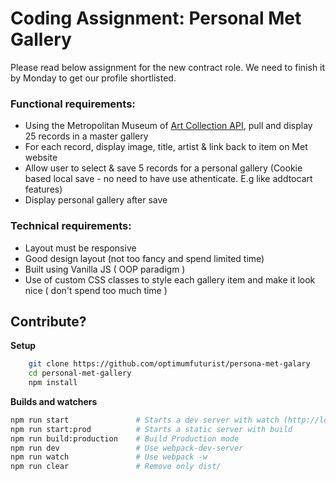 # Coding Assignment: Personal Met Gallery
Please read below assignment for the new contract role.
We need to finish it by Monday to get our profile shortlisted.

### Functional requirements:
 - Using the Metropolitan Museum of [Art Collection API](https://metmuseum.github.io/), pull and display 25 records in a master gallery
 - For each record, display image, title, artist & link back to item on Met website
 - Allow user to select & save 5 records for a personal gallery (Cookie based local save - no need to have use athenticate. E.g like addtocart features)
 - Display personal gallery after save

### Technical requirements:
 - Layout must be responsive
 - Good design layout (not too fancy and spend limited time)
 - Built using Vanilla JS ( OOP paradigm )
 - Use of custom CSS classes to style each gallery item and make it look nice ( don't spend too much time )


## Contribute?

**Setup**

```bash
    git clone https://github.com/optimumfuturist/persona-met-galary
    cd personal-met-gallery
    npm install
```
**Builds and watchers**

```bash
npm run start               # Starts a dev server with watch (http://localhost:8080)
npm run start:prod          # Starts a static server with build
npm run build:production    # Build Production mode
npm run dev                 # Use webpack-dev-server
npm run watch               # Use webpack -w
npm run clear               # Remove only dist/
```

